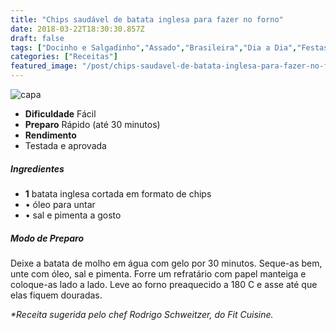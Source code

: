 ```yaml
---
title: "Chips saudável de batata inglesa para fazer no forno"
date: 2018-03-22T18:30:30.857Z
draft: false
tags: ["Docinho e Salgadinho","Assado","Brasileira","Dia a Dia","Festas"]
categories: ["Receitas"]
featured_image: "/post/chips-saudavel-de-batata-inglesa-para-fazer-no-forno.4ab2ff4d.jpg"
---
```


![capa](/post/chips-saudavel-de-batata-inglesa-para-fazer-no-forno.4ab2ff4d.jpg)

*   **Dificuldade** Fácil
*   **Preparo** Rápido (até 30 minutos)
*   **Rendimento**
*   Testada e aprovada
    

##### Ingredientes

*   **1** batata inglesa cortada em formato de chips
*   • óleo para untar
*   • sal e pimenta a gosto

##### Modo de Preparo

Deixe a batata de molho em água com gelo por 30 minutos. Seque-as bem, unte com óleo, sal e pimenta. Forre um refratário com papel manteiga e coloque-as lado a lado. Leve ao forno preaquecido a 180 C e asse até que elas fiquem douradas.

_*Receita sugerida pelo chef Rodrigo Schweitzer, do Fit Cuisine._
